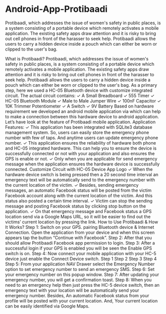 # Android-App-Protibaadi
Protibaadi, which addresses the issue of women's safety in public places, is a system consisting of a portable device which remotely activates a mobile application. The existing safety apps draw attention and it is risky to bring out cell phones in front of the harasser to seek help. Protibaadi allows the users to carry a hidden device inside a pouch which can either be worn or clipped to the user's bag.

What is Protibaadi?
Protibaadi, which addresses the issue of women's safety in public places, is a system
consisting of a portable device which remotely activates a mobile application. The existing
safety apps draw attention and it is risky to bring out cell phones in front of the harasser to
seek help. Protibaadi allows the users to carry a hidden device inside a pouch which can
either be worn or clipped to the user's bag.
As a primary step, here we used a HC-05 Bluetooth device with customize integrated circuit.
The actual circuit contains:
✓ A Small Breadboard
✓ 555 Timer
✓ HC-05 Bluetooth Module
✓ Male to Male Jumper Wire
✓ 100nF Capacitor
✓ 10K Trimmer Potentiometer
✓ A Switch
✓ 9V Battery
Based on hardware requirement we
developed an android mobile application via which can help to make a connection between
this hardware device to android application. Let’s have look at the feature of Protibaadi
mobile application.
Application Features:
✓ This application has been integrated with SQLite3
database management system. So, users can easily
store the emergency phone number with few of taps.
And anytime users can update emergency phone
number.
✓ This application ensures the reliability of hardware
both phone and HC-05 integrated hardware. This can
help you to ensure the device is successfully
connected or not with your application and also
ensures the GPS is enable or not.
✓ Only when you are applicable for send emergency message when the application
ensures the hardware device is successfully connected.
Customize Circuit with HC-05 Device
App Logo
✓ When the hardware device switch is being pressed then a 20 second time interval an
emergency text will be automatically send to the emergency number with the current
location of the victim.
✓ Besides, sending emergency messages, an automatic Facebook status will be posted
from the victim Facebook account along with the current location of the victim. And
this status also posted a certain time interval.
✓ Victim can stop the sending message and posting Facebook status by clicking stop
button on the application.
✓ On that emergency message and Facebook status a GPS location send via a Google
Maps URL, so it will be easier to find out the victims’ current location by pressing the
link.
How to Use Protibaadi & How It Works?
Step 1:
Switch on your GPS. pairing Bluetooth device & Internet Connection. Open the application
from your device and when this screen appears tap the button “Continue with Facebook”.
Step 2:
After that you should allow Protibaadi Facebook app permission to login.
Step 3:
After a successful login if your GPS is enabled you will be seen the Enable GPS switch is on.
Step 4:
Now connect your mobile application with your HC-5 device just enable the Connect Device
switch.
Step 1 Step 2 Step 3 Step 4
Step 5:
From your application NAV Drawer select the Emergency Number option to set emergency
number to send an emergency SMS.
Step 6:
Set your emergency number on this popup window.
Step 7:
After updating your emergency number, you will get a confirmation toast.
Step 8:
When you need to an emergency help then just press the HC-5 device switch, then an
emergency text with your location will be automatically send your emergency number.
Besides,
An automatic Facebook status from your profile will be posted with your current location.
And,
Your current location can be easily identified via Google Maps.
